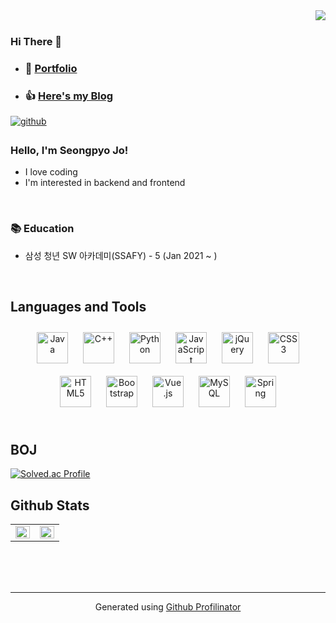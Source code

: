 <!--
**pyo7410/pyo7410** is a ✨ _special_ ✨ repository because its `README.md` (this file) appears on your GitHub profile.

Here are some ideas to get you started:

- 🔭 I’m currently working on ...
- 🌱 I’m currently learning ...
- 👯 I’m looking to collaborate on ...
- 🤔 I’m looking for help with ...
- 💬 Ask me about ...
- 📫 How to reach me: ...
- 😄 Pronouns: ...
- ⚡ Fun fact: ...
-->

<div align="right">
<img src="https://komarev.com/ghpvc/?username=pyo7410&&style=flat-square" align="right" />
</div>  
  

<br/>  

### Hi There 👋  
  

- ### 📄 [Portfolio](https://programmers.co.kr/pr/pyo7410_5830)
- ### 👍 [Here's my Blog](https://comgong-man.tistory.com/) 
  

<a href="https://github.com/pyo7410" target="_blank">
<img src=https://img.shields.io/badge/github-%2324292e.svg?&style=for-the-badge&logo=github&logoColor=white alt=github style="margin-bottom: 5px;" />
</a>  
  



### Hello, I'm Seongpyo Jo!  
- I love coding
- I'm interested in backend and frontend
  
  

<br/>  



### 📚 Education
- 삼성 청년 SW 아카데미(SSAFY) - 5 (Jan 2021 ~ )
  

<br/>  


## Languages and Tools  
<div align="center">  
<img style="margin: 10px" src="https://profilinator.rishav.dev/skills-assets/java-original-wordmark.svg" alt="Java" height="50" />
<img style="margin: 10px" src="https://profilinator.rishav.dev/skills-assets/cplusplus-original.svg" alt="C++" height="50" />  
<img style="margin: 10px" src="https://profilinator.rishav.dev/skills-assets/python-original.svg" alt="Python" height="50" />  
<img style="margin: 10px" src="https://profilinator.rishav.dev/skills-assets/javascript-original.svg" alt="JavaScript" height="50" />
<img style="margin: 10px" src="https://profilinator.rishav.dev/skills-assets/jquery.png" alt="jQuery" height="50" />
<img style="margin: 10px" src="https://profilinator.rishav.dev/skills-assets/css3-original-wordmark.svg" alt="CSS3" height="50" />  
<img style="margin: 10px" src="https://profilinator.rishav.dev/skills-assets/html5-original-wordmark.svg" alt="HTML5" height="50" />
<img style="margin: 10px" src="https://profilinator.rishav.dev/skills-assets/bootstrap-plain.svg" alt="Bootstrap" height="50" />
<img style="margin: 10px" src="https://profilinator.rishav.dev/skills-assets/vuejs-original-wordmark.svg" alt="Vue.js" height="50" />  
<img style="margin: 10px" src="https://profilinator.rishav.dev/skills-assets/mysql-original-wordmark.svg" alt="MySQL" height="50" />  
<img style="margin: 10px" src="https://profilinator.rishav.dev/skills-assets/springio-icon.svg" alt="Spring" height="50" />  
</div>  

<br/>  

## BOJ
[![Solved.ac Profile](http://mazassumnida.wtf/api/v2/generate_badge?boj=pyo7410)](https://solved.ac/pyo7410/)
<br/>

## Github Stats  
<table><tr><td valign="top" width="50%">

<img src="https://github-readme-stats.vercel.app/api?username=pyo7410&show_icons=true&count_private=true&hide_border=true" align="left" style="width: 100%" />

</td><td valign="top" width="50%">

<img src="https://github-readme-stats.vercel.app/api/top-langs/?username=pyo7410&hide_border=true&layout=compact" align="left" style="width: 100%" />

</td></tr></table>  

<br/>  

  

<br/>  


<br />

----
<div align="center">Generated using <a href="https://profilinator.rishav.dev/" target="_blank">Github Profilinator</a></div>
